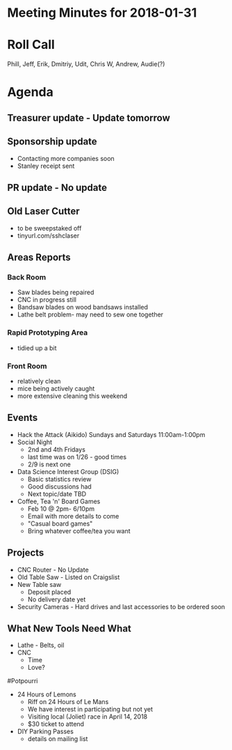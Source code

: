Meeting Minutes for 2018-01-31
=============================
# Roll Call
Phill, Jeff, Erik, Dmitriy, Udit, Chris W, Andrew, Audie(?)

# Agenda
## Treasurer update - Update tomorrow
## Sponsorship update
- Contacting more companies soon
- Stanley receipt sent
## PR update - No update
## Old Laser Cutter
- to be sweepstaked off
- tinyurl.com/sshclaser
## Areas Reports
### Back Room
- Saw blades being repaired
- CNC in progress still
- Bandsaw blades on wood bandsaws installed
- Lathe belt problem- may need to sew one together
### Rapid Prototyping Area
- tidied up a bit
### Front Room
- relatively clean
- mice being actively caught
- more extensive cleaning this weekend
## Events
- Hack the Attack (Aikido) Sundays and Saturdays 11:00am-1:00pm
- Social Night
  - 2nd and 4th Fridays
  - last time was on 1/26 - good times
  - 2/9 is next one
- Data Science Interest Group (DSIG)
  - Basic statistics review
  - Good discussions had
  - Next topic/date TBD
- Coffee, Tea 'n' Board Games
  - Feb 10 @ 2pm- 6/10pm
  - Email with more details to come
  - "Casual board games"
  - Bring whatever coffee/tea you want 
## Projects
- CNC Router - No Update
- Old Table Saw - Listed on Craigslist
- New Table saw
  - Deposit placed
  - No delivery date yet
- Security Cameras - Hard drives and last accessories to be ordered soon

## What New Tools Need What
- Lathe - Belts, oil
- CNC
  - Time
  - Love?

#Potpourri
- 24 Hours of Lemons
  - Riff on 24 Hours of Le Mans
  - We have interest in participating but not yet
  - Visiting local (Joliet) race in April 14, 2018
  - $30 ticket to attend
- DIY Parking Passes
  - details on mailing list
